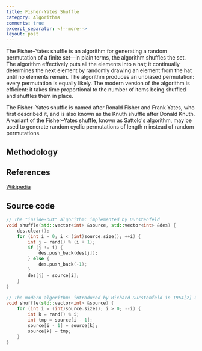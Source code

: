 ```yaml
---
title: Fisher-Yates Shuffle
category: Algorithms
comments: true
excerpt_separator: <!--more-->
layout: post
---
```

The Fisher–Yates shuffle is an algorithm for generating a random permutation of a finite set—in plain terms, the algorithm shuffles the set. The algorithm effectively puts all the elements into a hat; it continually determines the next element by randomly drawing an element from the hat until no elements remain. The algorithm produces an unbiased permutation: every permutation is equally likely. The modern version of the algorithm is efficient: it takes time proportional to the number of items being shuffled and shuffles them in place.
<!--more-->

The Fisher–Yates shuffle is named after Ronald Fisher and Frank Yates, who first described it, and is also known as the Knuth shuffle after Donald Knuth. A variant of the Fisher–Yates shuffle, known as Sattolo's algorithm, may be used to generate random cyclic permutations of length n instead of random permutations.

## Methodology

## References
[Wikipedia](https://en.wikipedia.org/wiki/Fisher%E2%80%93Yates_shuffle)

## Source code
```C++
// The "inside-out" algorithm: implemented by Durstenfeld
void shuffle(std::vector<int> &source, std::vector<int> &des) {
    des.clear();
    for (int i = 0; i < (int)source.size(); ++i) {
        int j = rand() % (i + 1);
        if (j != i) {
            des.push_back(des[j]);
        } else {
            des.push_back(-1);
        }
        des[j] = source[i];
    }
}

// The modern algorithm: introduced by Richard Durstenfeld in 1964[2] and popularized by Donald E. Knuth in The Art of Computer Programming as "Algorithm P"
void shuffle(std::vector<int> &source) {
    for (int i = (int)source.size(); i > 0; --i) {
        int k = rand() % i;
        int tmp = source[i - 1];
        source[i - 1] = source[k];
        source[k] = tmp;
    }
}
```
